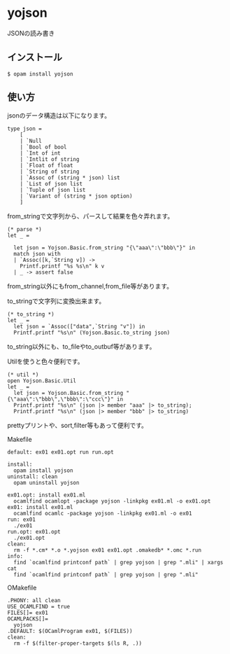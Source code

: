 # yojson

JSONの読み書き

## インストール

	$ opam install yojson

## 使い方

jsonのデータ構造は以下になります。

```
type json =
    [
    | `Null
    | `Bool of bool
    | `Int of int
    | `Intlit of string
    | `Float of float
    | `String of string
    | `Assoc of (string * json) list
    | `List of json list
    | `Tuple of json list
    | `Variant of (string * json option)
    ]
```

from_stringで文字列から、パースして結果を色々弄れます。

```
(* parse *)
let _ =

  let json = Yojson.Basic.from_string "{\"aaa\":\"bbb\"}" in
  match json with
  | `Assoc([k,`String v]) ->
    Printf.printf "%s %s\n" k v
  | _ -> assert false
```

from_string以外にもfrom_channel,from_file等があります。


to_stringで文字列に変換出来ます。

```
(* to_string *)
let _ =
  let json = `Assoc(["data",`String "v"]) in
  Printf.printf "%s\n" (Yojson.Basic.to_string json)
```

to_string以外にも、to_fileやto_outbuf等があります。


Utilを使うと色々便利です。

```
(* util *)
open Yojson.Basic.Util
let _ =
  let json = Yojson.Basic.from_string "{\"aaa\":\"bbb\",\"bbb\":\"ccc\"}" in
  Printf.printf "%s\n" (json |> member "aaa" |> to_string);
  Printf.printf "%s\n" (json |> member "bbb" |> to_string)
```

prettyプリントや、sort,filter等もあって便利です。

Makefile

```
default: ex01 ex01.opt run run.opt

install:
  opam install yojson
uninstall: clean
  opam uninstall yojson

ex01.opt: install ex01.ml
  ocamlfind ocamlopt -package yojson -linkpkg ex01.ml -o ex01.opt
ex01: install ex01.ml
  ocamlfind ocamlc -package yojson -linkpkg ex01.ml -o ex01
run: ex01
  ./ex01
run.opt: ex01.opt
  ./ex01.opt
clean:
  rm -f *.cm* *.o *.yojson ex01 ex01.opt .omakedb* *.omc *.run
info:
  find `ocamlfind printconf path` | grep yojson | grep ".mli" | xargs cat 
  find `ocamlfind printconf path` | grep yojson | grep ".mli" 

```

OMakefile

```
.PHONY: all clean
USE_OCAMLFIND = true
FILES[]= ex01
OCAMLPACKS[]=
  yojson
.DEFAULT: $(OCamlProgram ex01, $(FILES))
clean:
  rm -f $(filter-proper-targets $(ls R, .))
```
